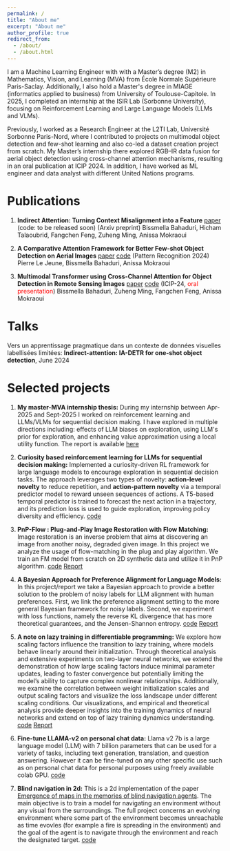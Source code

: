 ```yaml
---
permalink: /
title: "About me"
excerpt: "About me"
author_profile: true
redirect_from: 
  - /about/
  - /about.html
---
```


I am a Machine Learning Engineer with with a Master’s degree (M2) in Mathematics, Vision, and Learning (MVA) from École Normale Supérieure Paris-Saclay. Additionally, I also hold a Master's degree in MIAGE (informatics applied to business) from University of Toulouse-Capitole. In 2025, I completed an internship at the ISIR Lab (Sorbonne University), focusing on Reinforcement Learning and Large Language Models (LLMs and VLMs).

Previously, I worked as a Research Engineer at the L2TI Lab, Université Sorbonne Paris-Nord, where I contributed to projects on multimodal object detection and few-shot learning and also co-led a dataset creation project from scratch. My Master’s internship there explored RGB–IR data fusion for aerial object detection using cross-channel attention mechanisms, resulting in an oral publication at ICIP 2024. In addition, I have worked as ML engineer and data analyst with different United Nations programs.



Publications
======
1. **Indirect Attention: Turning Context Misalignment into a Feature** [paper](https://www.arxiv.org/abs/2509.26015) (code: to be released soon) (Arxiv preprint) Bissmella Bahaduri, Hicham Talaoubrid, Fangchen Feng, Zuheng Ming, Anissa Mokraoui

2. **A Comparative Attention Framework for Better Few-shot Object Detection on Aerial Images** [paper](https://www.sciencedirect.com/science/article/pii/S0031320324009944) [code](https://github.com/pierlj/aaf_framework) (Pattern Recognition 2024) Pierre Le Jeune, Bissmella Bahaduri, Anissa Mokraoui
3. **Multimodal Transformer using Cross-Channel Attention for Object Detection in Remote Sensing Images** [paper](https://arxiv.org/abs/2310.13876)   [code](https://github.com/Bissmella/Small-object-detection-transformers)
(ICIP-24, <span style="color:red">oral presentation</span>) Bissmella Bahaduri, Zuheng Ming, Fangchen Feng, Anissa Mokraoui

Talks
======
Vers un apprentissage pragmatique dans un contexte de données visuelles labellisées limitées:
**Indirect-attention: IA-DETR for one-shot object detection**, June 2024

Selected projects
======
1. **My master-MVA internship thesis:** During my internship between Apr-2025 and Sept-2025 I worked on reinforcement learning and LLMs/VLMs for sequential decision making. I have explored in multiple directions including: effects of LLM biases on exploration, using LLM's prior for exploration, and enhancing value approximation using a local utility function. The report is available [here](/files/BAHADURI%20BISSMELLA%20RAPPORT.pdf)

2. **Curiosity based reinforcement learning for LLMs for sequential decision making:**  Implemented a curiosity-driven RL framework for large language models to encourage exploration in sequential decision tasks. The approach leverages two types of novelty: **action-level novelty** to reduce repetition, and **action-pattern novelty** via a temporal predictor model to reward unseen sequences of actions. A T5-based temporal predictor is trained to forecast the next action in a trajectory, and its prediction loss is used to guide exploration, improving policy diversity and efficiency. [code](https://github.com/Bissmella/LLM-curiosity-RL)

3. **PnP-Flow : Plug-and-Play Image Restoration with Flow Matching:**  Image restoration is an inverse problem that aims at discovering an image from another noisy, degraded given image. In this project we analyze the usage of flow-matching in the plug and play algorithm. We train an FM model from scratch on 2D synthetic data and utilize it in PnP algorithm. [code](https://github.com/Bissmella/PnP-FM) [Report](/files/PnP_FM-report.pdf)

4. **A Bayesian Approach for Preference Alignment for Language Models:** In this project/report we take a Bayesian approach to provide a better solution to the problem of noisy labels for LLM alignment with human preferences. First, we link the preference alignment setting to the more general Bayesian framework for noisy labels. Second, we experiment with loss functions, namely the reverse KL divergence that has more theoretical guarantees, and the Jensen-Shannon entropy. [code](https://github.com/Bissmella/llm_bayesian_preference.git) [Report](/files/bayesian_preference_LLM.pdf)


5. **A note on lazy training in differentiable programming:**
We explore how scaling factors influence the transition to lazy training, where models behave linearly around their initialization. Through theoretical analysis and extensive experiments on two-layer neural networks, we extend the demonstration of how large scaling factors induce minimal parameter updates, leading to faster convergence but potentially limiting the model’s ability to capture complex nonlinear relationships. Additionally, we examine the correlation between weight initialization scales and output scaling factors and visualize the loss landscape under different scaling conditions. Our visualizations, and empirical and theoretical analysis provide deeper insights into the training dynamics of neural networks and extend on top of lazy training dynamics understanding.
[code](https://github.com/RichardGou/MVA_GDA_PROJECT) [Report](/files/note_on_lazy_training.pdf)


6. **Fine-tune LLAMA-v2 on personal chat data:**
Llama v2 7b is a large language model (LLM) with 7 billion parameters that can be used for a variety of tasks, including text generation, translation, and question answering. However it can be fine-tuned on any other specific use such as on personal chat data for personal purposes using freely available colab GPU.
[code](https://github.com/Bissmella/FineTune_llama_on_chat_data)

7. **Blind navigation in 2d:**
This is a 2d implementation of the paper [Emergence of maps in the memories of blind navigation agents](https://arxiv.org/pdf/2301.13261). The main objective is to train a model for navigating an environment without any visual from the surroundings. The full project concerns an evolving environment where some part of the environment becomes unreachable as time evovles (for example a fire is spreading in the environment) and the goal of the agent is to navigate through the environment and reach the designated target. [code](https://github.com/Bissmella/Blind_navigation_2d.git)

<!-- For more info
------
More info about configuring academicpages can be found in [the guide](https://academicpages.github.io/markdown/). The [guides for the Minimal Mistakes theme](https://mmistakes.github.io/minimal-mistakes/docs/configuration/) (which this theme was forked from) might also be helpful.
 -->
